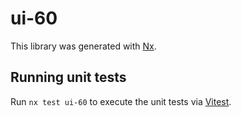 # ui-60

This library was generated with [Nx](https://nx.dev).

## Running unit tests

Run `nx test ui-60` to execute the unit tests via [Vitest](https://vitest.dev/).
